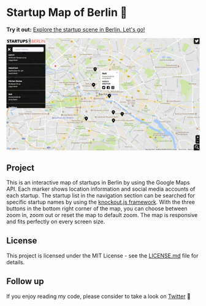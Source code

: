 # Startup Map of Berlin 🦄
**Try it out:** [Explore the startup scene in Berlin. Let's go!](https://lohluc.github.io/berlin-startup-map/)


![Startup Map Demo PNG](.github/map.png)

## Project
This is an interactive map of startups in Berlin by using the Google Maps API. Each marker shows location information and social media accounts of each startup. The startup list in the navigation section can be searched for specific startup names by using the [knockout.js framework](http://knockoutjs.com/documentation/introduction.html).
With the three buttons in the bottom right corner of the map, you can choose between zoom in, zoom out or reset the map to default zoom.
The map is responsive and fits perfectly on every screen size.

## License
This project is licensed under the MIT License - see the [LICENSE.md](LICENSE.md) file for details.

## Follow up

If you enjoy reading my code, please consider to take a look on [Twitter](https://twitter.com/lohluc) 🙂

